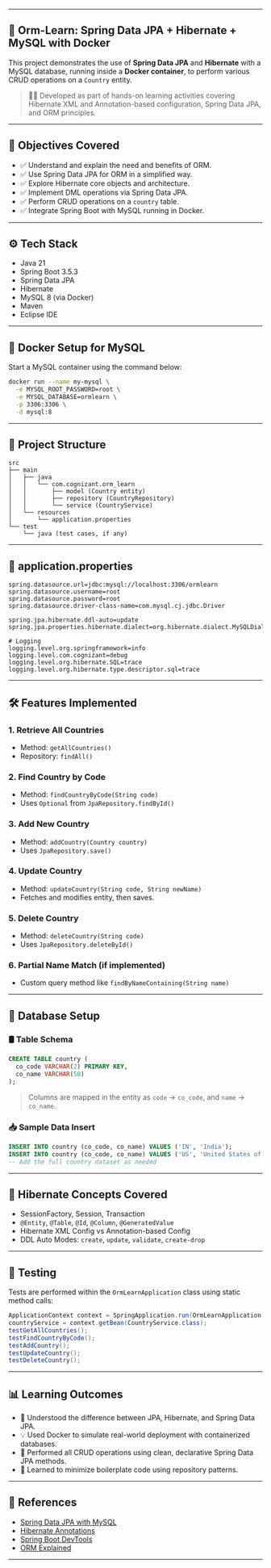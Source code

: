 
---

## 📘 Orm-Learn: Spring Data JPA + Hibernate + MySQL with Docker

This project demonstrates the use of **Spring Data JPA** and **Hibernate** with a MySQL database, running inside a **Docker container**, to perform various CRUD operations on a `Country` entity.

> 🧑‍💻 Developed as part of hands-on learning activities covering Hibernate XML and Annotation-based configuration, Spring Data JPA, and ORM principles.

---

## 📌 Objectives Covered

* ✅ Understand and explain the need and benefits of ORM.
* ✅ Use Spring Data JPA for ORM in a simplified way.
* ✅ Explore Hibernate core objects and architecture.
* ✅ Implement DML operations via Spring Data JPA.
* ✅ Perform CRUD operations on a `country` table.
* ✅ Integrate Spring Boot with MySQL running in Docker.

---

## ⚙️ Tech Stack

* Java 21
* Spring Boot 3.5.3
* Spring Data JPA
* Hibernate
* MySQL 8 (via Docker)
* Maven
* Eclipse IDE

---

## 🐳 Docker Setup for MySQL

Start a MySQL container using the command below:

```bash
docker run --name my-mysql \
  -e MYSQL_ROOT_PASSWORD=root \
  -e MYSQL_DATABASE=ormlearn \
  -p 3306:3306 \
  -d mysql:8
```

---

## 📂 Project Structure

```
src
├── main
│   ├── java
│   │   └── com.cognizant.orm_learn
│   │       ├── model (Country entity)
│   │       ├── repository (CountryRepository)
│   │       └── service (CountryService)
│   └── resources
│       └── application.properties
└── test
    └── java (test cases, if any)
```

---

## 📄 application.properties

```properties
spring.datasource.url=jdbc:mysql://localhost:3306/ormlearn
spring.datasource.username=root
spring.datasource.password=root
spring.datasource.driver-class-name=com.mysql.cj.jdbc.Driver

spring.jpa.hibernate.ddl-auto=update
spring.jpa.properties.hibernate.dialect=org.hibernate.dialect.MySQLDialect

# Logging
logging.level.org.springframework=info
logging.level.com.cognizant=debug
logging.level.org.hibernate.SQL=trace
logging.level.org.hibernate.type.descriptor.sql=trace
```

---

## 🛠 Features Implemented

### 1. Retrieve All Countries

* Method: `getAllCountries()`
* Repository: `findAll()`

### 2. Find Country by Code

* Method: `findCountryByCode(String code)`
* Uses `Optional` from `JpaRepository.findById()`

### 3. Add New Country

* Method: `addCountry(Country country)`
* Uses `JpaRepository.save()`

### 4. Update Country

* Method: `updateCountry(String code, String newName)`
* Fetches and modifies entity, then saves.

### 5. Delete Country

* Method: `deleteCountry(String code)`
* Uses `JpaRepository.deleteById()`

### 6. Partial Name Match (if implemented)

* Custom query method like `findByNameContaining(String name)`

---

## 🧾 Database Setup

### 🛢 Table Schema

```sql
CREATE TABLE country (
  co_code VARCHAR(2) PRIMARY KEY,
  co_name VARCHAR(50)
);
```

> Columns are mapped in the entity as `code` → `co_code`, and `name` → `co_name`.

### 📥 Sample Data Insert

```sql
INSERT INTO country (co_code, co_name) VALUES ('IN', 'India');
INSERT INTO country (co_code, co_name) VALUES ('US', 'United States of America');
-- Add the full country dataset as needed
```

---

## 🔬 Hibernate Concepts Covered

* SessionFactory, Session, Transaction
* `@Entity`, `@Table`, `@Id`, `@Column`, `@GeneratedValue`
* Hibernate XML Config vs Annotation-based Config
* DDL Auto Modes: `create`, `update`, `validate`, `create-drop`

---

## 🧪 Testing

Tests are performed within the `OrmLearnApplication` class using static method calls:

```java
ApplicationContext context = SpringApplication.run(OrmLearnApplication.class, args);
countryService = context.getBean(CountryService.class);
testGetAllCountries();
testFindCountryByCode();
testAddCountry();
testUpdateCountry();
testDeleteCountry();
```

---

## 📊 Learning Outcomes

* 📌 Understood the difference between JPA, Hibernate, and Spring Data JPA.
* 💡 Used Docker to simulate real-world deployment with containerized databases.
* 🔁 Performed all CRUD operations using clean, declarative Spring Data JPA methods.
* 🧼 Learned to minimize boilerplate code using repository patterns.

---

## 🔗 References

* [Spring Data JPA with MySQL](https://www.mkyong.com/spring-boot/spring-boot-spring-data-jpa-mysql-example/)
* [Hibernate Annotations](https://www.tutorialspoint.com/hibernate/hibernate_annotations.htm)
* [Spring Boot DevTools](https://docs.spring.io/spring-boot/3.5.3/reference/using/devtools.html)
* [ORM Explained](https://en.wikipedia.org/wiki/Object-relational_mapping)

---


